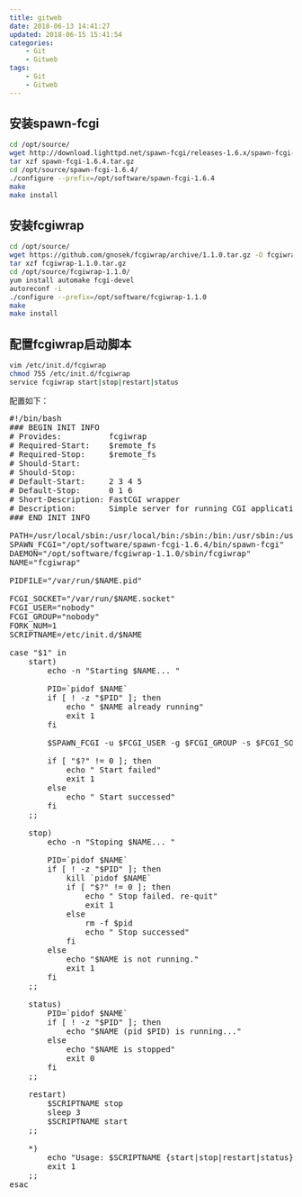 ```yaml
---
title: gitweb
date: 2018-06-13 14:41:27
updated: 2018-06-15 15:41:54
categories:
    - Git
    - Gitweb
tags:
    - Git
    - Gitweb
---
```

## 安装spawn-fcgi
``` bash
cd /opt/source/
wget http://download.lighttpd.net/spawn-fcgi/releases-1.6.x/spawn-fcgi-1.6.4.tar.gz
tar xzf spawn-fcgi-1.6.4.tar.gz
cd /opt/source/spawn-fcgi-1.6.4/
./configure --prefix=/opt/software/spawn-fcgi-1.6.4
make
make install
```

## 安装fcgiwrap
``` bash
cd /opt/source/
wget https://github.com/gnosek/fcgiwrap/archive/1.1.0.tar.gz -O fcgiwrap-1.1.0.tar.gz
tar xzf fcgiwrap-1.1.0.tar.gz
cd /opt/source/fcgiwrap-1.1.0/
yum install automake fcgi-devel
autoreconf -i
./configure --prefix=/opt/software/fcgiwrap-1.1.0
make
make install
```

<!-- more -->

## 配置fcgiwrap启动脚本
``` bash
vim /etc/init.d/fcgiwrap
chmod 755 /etc/init.d/fcgiwrap
service fcgiwrap start|stop|restart|status
```

配置如下：
<pre>
#!/bin/bash
### BEGIN INIT INFO
# Provides:          fcgiwrap
# Required-Start:    $remote_fs
# Required-Stop:     $remote_fs
# Should-Start:
# Should-Stop:
# Default-Start:     2 3 4 5
# Default-Stop:      0 1 6
# Short-Description: FastCGI wrapper
# Description:       Simple server for running CGI applications over FastCGI
### END INIT INFO

PATH=/usr/local/sbin:/usr/local/bin:/sbin:/bin:/usr/sbin:/usr/bin:/opt/software/spawn-fcgi-1.6.4/bin:/opt/software/fcgiwrap-1.1.0/sbin
SPAWN_FCGI="/opt/software/spawn-fcgi-1.6.4/bin/spawn-fcgi"
DAEMON="/opt/software/fcgiwrap-1.1.0/sbin/fcgiwrap"
NAME="fcgiwrap"

PIDFILE="/var/run/$NAME.pid"

FCGI_SOCKET="/var/run/$NAME.socket"
FCGI_USER="nobody"
FCGI_GROUP="nobody"
FORK_NUM=1
SCRIPTNAME=/etc/init.d/$NAME

case "$1" in
    start)
        echo -n "Starting $NAME... "

        PID=`pidof $NAME`
        if [ ! -z "$PID" ]; then
            echo " $NAME already running"
            exit 1
        fi

        $SPAWN_FCGI -u $FCGI_USER -g $FCGI_GROUP -s $FCGI_SOCKET -P $PIDFILE -F $FORK_NUM -f $DAEMON

        if [ "$?" != 0 ]; then
            echo " Start failed"
            exit 1
        else
            echo " Start successed"
        fi
    ;;

    stop)
        echo -n "Stoping $NAME... "

        PID=`pidof $NAME`
        if [ ! -z "$PID" ]; then
            kill `pidof $NAME`
            if [ "$?" != 0 ]; then
                echo " Stop failed. re-quit"
                exit 1
            else
                rm -f $pid
                echo " Stop successed"
            fi
        else
            echo "$NAME is not running."
            exit 1
        fi
    ;;

    status)
        PID=`pidof $NAME`
        if [ ! -z "$PID" ]; then
            echo "$NAME (pid $PID) is running..."
        else
            echo "$NAME is stopped"
            exit 0
        fi
    ;;

    restart)
        $SCRIPTNAME stop
        sleep 3
        $SCRIPTNAME start
    ;;

    *)
        echo "Usage: $SCRIPTNAME {start|stop|restart|status}"
        exit 1
    ;;
esac
</pre>
